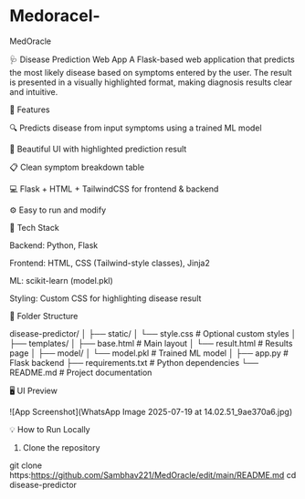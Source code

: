 # Medoracel-

MedOracle

🩺 Disease Prediction Web App
A Flask-based web application that predicts the most likely disease based on symptoms entered by the user. The result is presented in a visually highlighted format, making diagnosis results clear and intuitive.

🚀 Features

🔍 Predicts disease from input symptoms using a trained ML model

🎨 Beautiful UI with highlighted prediction result

📋 Clean symptom breakdown table

💻 Flask + HTML + TailwindCSS for frontend & backend

⚙️ Easy to run and modify

🧰 Tech Stack

Backend: Python, Flask

Frontend: HTML, CSS (Tailwind-style classes), Jinja2

ML: scikit-learn (model.pkl)

Styling: Custom CSS for highlighting disease result

📁 Folder Structure

disease-predictor/ │ ├── static/ │ └── style.css # Optional custom styles │ ├── templates/ │ ├── base.html # Main layout │ └── result.html # Results page │ ├── model/ │ └── model.pkl # Trained ML model │ ├── app.py # Flask backend ├── requirements.txt # Python dependencies └── README.md # Project documentation


🖥️ UI Preview

![App Screenshot](WhatsApp Image 2025-07-19 at 14.02.51_9ae370a6.jpg)

💡 How to Run Locally

1. Clone the repository

git clone https:https://github.com/Sambhav221/MedOracle/edit/main/README.md
cd disease-predictor
